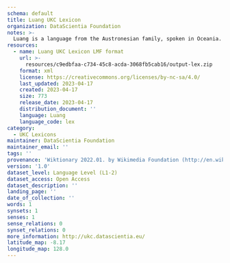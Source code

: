 ```yaml
---
schema: default
title: Luang UKC Lexicon
organization: DataScientia Foundation
notes: >-
  Luang is a language from the Austronesian family, spoken in Oceania. The UKC Lexicon of Luang is represented as a lexico-semantic network. It consists of words, word senses, synsets, as well as sense-level and synset-level relationships.
resources:
  - name: Luang UKC Lexicon LMF format
    url: >-
      resources/c9edbfaa-c734-45c8-acda-3068fb5cab16/output-lex.zip
    format: xml
    license: https://creativecommons.org/licenses/by-nc-sa/4.0/
    last_updated: 2023-04-17
    created: 2023-04-17
    size: 773
    release_date: 2023-04-17
    distribution_document: ''
    language: Luang
    language_code: lex
category:
  - UKC Lexicons
maintainer: DataScientia Foundation
maintainer_email: ''
tags: ''
provenance: 'Wiktionary 2022.01. by Wikimedia Foundation (http://en.wiktionary.org); Princeton WordNet 2.1 by Princeton University (https://wordnet.princeton.edu)'
version: '1.0'
dataset_level: Language Level (L1-2)
dataset_access: Open Access
dataset_description: ''
landing_page: ''
date_of_collection: ''
words: 1
synsets: 1
senses: 1
sense_relations: 0
synset_relations: 0
more_information: http://ukc.datascientia.eu/
latitude_map: -8.17
longitude_map: 128.0
---
```

